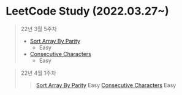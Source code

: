 # LeetCode Study (2022.03.27~)


> 22년 3월 5주차
> * [Sort Array By Parity](https://github.com/seokjae88/LeetCode/tree/main/905-sort-array-by-parity)</h>
>    * Easy
> * <a href="https://github.com/seokjae88/LeetCode/tree/main/1446-consecutive-characters">Consecutive Characters</a>
>    * Easy

> 22년 4월 1주차
> > <a href="https://github.com/seokjae88/LeetCode/tree/main/905-sort-array-by-parity">Sort Array By Parity</a>
>    > Easy
> > <a href="https://github.com/seokjae88/LeetCode/tree/main/1446-consecutive-characters">Consecutive Characters</a>
>    > Easy
